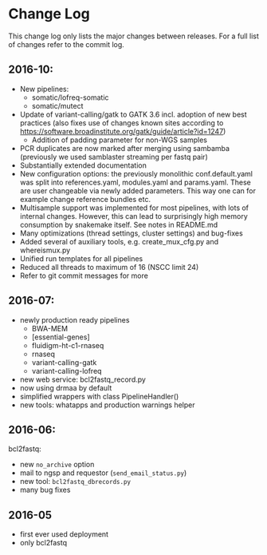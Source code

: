 # Change Log

This change log only lists the major changes between releases. For a
full list of changes refer to the commit log.

## 2016-10:

- New pipelines:
  - somatic/lofreq-somatic
  - somatic/mutect
- Update of variant-calling/gatk to GATK 3.6 incl. adoption of new
  best practices (also fixes use of changes known sites according to
  https://software.broadinstitute.org/gatk/guide/article?id=1247)
  - Addition of padding parameter for non-WGS samples
- PCR duplicates are now marked after merging using sambamba
  (previously we used samblaster streaming per fastq pair)
- Substantially extended documentation
- New configuration options: the previously monolithic
  conf.default.yaml was split into references.yaml, modules.yaml and
  params.yaml. These are user changeable via newly added
  parameters. This way one can for example change reference bundles
  etc.
- Multisample support was implemented for most pipelines, with lots of
  internal changes. However, this can lead to surprisingly
  high memory consumption by snakemake itself. See notes in README.md
- Many optimizations (thread settings, cluster settings) and bug-fixes
- Added several of auxiliary tools, e.g. create_mux_cfg.py and
  whereismux.py
- Unified run templates for all pipelines
- Reduced all threads to maximum of 16 (NSCC limit 24)
- Refer to git commit messages for more

## 2016-07:

- newly production ready pipelines
  - BWA-MEM
  - [essential-genes]
  - fluidigm-ht-c1-rnaseq
  - rnaseq
  - variant-calling-gatk
  - variant-calling-lofreq
- new web service: bcl2fastq_record.py
- now using drmaa by default
- simplified wrappers with class PipelineHandler()
- new tools: whatapps and production warnings helper


## 2016-06: 

bcl2fastq:
- new `no_archive` option
- mail to ngsp and requestor (`send_email_status.py`)
- new tool: `bcl2fastq_dbrecords.py`
- many bug fixes

## 2016-05

- first ever used deployment
- only bcl2fastq
